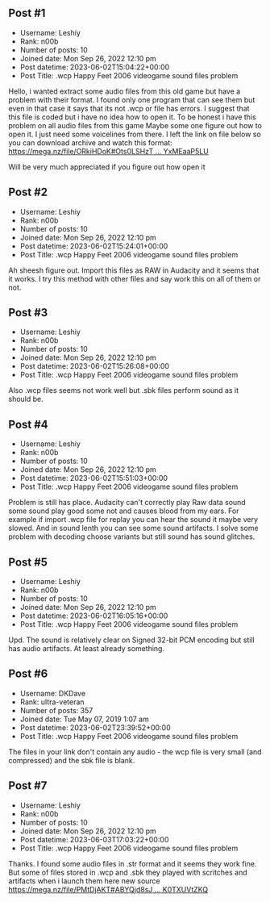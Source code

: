 ## Post #1
- Username: Leshiy
- Rank: n00b
- Number of posts: 10
- Joined date: Mon Sep 26, 2022 12:10 pm
- Post datetime: 2023-06-02T15:04:22+00:00
- Post Title: .wcp Happy Feet 2006 videogame sound files problem

Hello, i wanted extract some audio files from this old game but have a problem with their format. I found only one program that can see them but even in that case it says that its not .wcp or file has errors. I suggest that this file is coded but i have no idea how to open it. To be honest i have this problem on all audio files from this game  Maybe some one figure out how to open it. I just need some voicelines from there.
I left the link on file below so you can download archive and watch this format: 
[https://mega.nz/file/ORkiHDoK#Ots0LSHzT ... YxMEaaP5LU](https://mega.nz/file/ORkiHDoK#Ots0LSHzTmQyO0X2KVP-vSBKjW7ESq-IbYxMEaaP5LU)

Will be very much appreciated if you figure out how open it
## Post #2
- Username: Leshiy
- Rank: n00b
- Number of posts: 10
- Joined date: Mon Sep 26, 2022 12:10 pm
- Post datetime: 2023-06-02T15:24:01+00:00
- Post Title: .wcp Happy Feet 2006 videogame sound files problem

Ah sheesh figure out. Import this files as RAW in Audacity and it seems that it works. I try this method with other files and say work this on all of them or not.
## Post #3
- Username: Leshiy
- Rank: n00b
- Number of posts: 10
- Joined date: Mon Sep 26, 2022 12:10 pm
- Post datetime: 2023-06-02T15:26:08+00:00
- Post Title: .wcp Happy Feet 2006 videogame sound files problem

Also .wcp files seems not work well but .sbk files perform sound as it should be.
## Post #4
- Username: Leshiy
- Rank: n00b
- Number of posts: 10
- Joined date: Mon Sep 26, 2022 12:10 pm
- Post datetime: 2023-06-02T15:51:03+00:00
- Post Title: .wcp Happy Feet 2006 videogame sound files problem

Problem is still has place. Audacity can't correctly play Raw data sound some sound play good some not and causes blood from my ears. For example if import .wcp file for replay you can hear the sound it maybe very slowed. And in sound lenth you can see some sound artifacts. I solve some problem with decoding choose variants but still sound has sound glitches.
## Post #5
- Username: Leshiy
- Rank: n00b
- Number of posts: 10
- Joined date: Mon Sep 26, 2022 12:10 pm
- Post datetime: 2023-06-02T16:05:16+00:00
- Post Title: .wcp Happy Feet 2006 videogame sound files problem

Upd. The sound is relatively clear on Signed 32-bit PCM encoding but still has audio artifacts. At least already something.
## Post #6
- Username: DKDave
- Rank: ultra-veteran
- Number of posts: 357
- Joined date: Tue May 07, 2019 1:07 am
- Post datetime: 2023-06-02T23:39:52+00:00
- Post Title: .wcp Happy Feet 2006 videogame sound files problem

The files in your link don't contain any audio - the wcp file is very small (and compressed) and the sbk file is blank.
## Post #7
- Username: Leshiy
- Rank: n00b
- Number of posts: 10
- Joined date: Mon Sep 26, 2022 12:10 pm
- Post datetime: 2023-06-03T17:03:22+00:00
- Post Title: .wcp Happy Feet 2006 videogame sound files problem

Thanks. I found some audio files in .str format and it seems they work fine. But some of files stored in .wcp and .sbk they played with scritches and artifacts when i launch them here new source [https://mega.nz/file/PMtDjAKT#ABYQjd8sJ ... K0TXUVtZKQ](https://mega.nz/file/PMtDjAKT#ABYQjd8sJWTK7h6lbgkdtJhuehGsfQzEVK0TXUVtZKQ)
